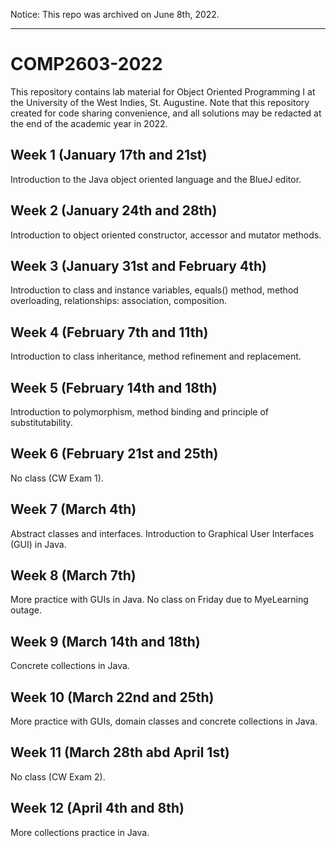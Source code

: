 Notice: This repo was archived on June 8th, 2022.

---

# COMP2603-2022

This repository contains lab material for Object Oriented Programming I at the University of the West Indies, St. Augustine. Note that this repository created for code sharing convenience, and all solutions may be redacted at the end of the academic year in 2022.

## Week 1 (January 17th and 21st)

Introduction to the Java object oriented language and the BlueJ editor.

## Week 2 (January 24th and 28th)

Introduction to object oriented constructor, accessor and mutator methods.

## Week 3 (January 31st and February 4th)

Introduction to class and instance variables, equals() method, method overloading, relationships: association, composition.

## Week 4 (February 7th and 11th)

Introduction to class inheritance, method refinement and replacement.

## Week 5 (February 14th and 18th)

Introduction to polymorphism, method binding and principle of substitutability.

## Week 6 (February 21st and 25th)

No class (CW Exam 1).

## Week 7 (March 4th)

Abstract classes and interfaces. Introduction to Graphical User Interfaces (GUI) in Java.

## Week 8 (March 7th)

More practice with GUIs in Java. No class on Friday due to MyeLearning outage.

## Week 9 (March 14th and 18th)

Concrete collections in Java.

## Week 10 (March 22nd and 25th)

More practice with GUIs, domain classes and concrete collections in Java.

## Week 11 (March 28th abd April 1st)

No class (CW Exam 2).

## Week 12 (April 4th and 8th)

More collections practice in Java.

